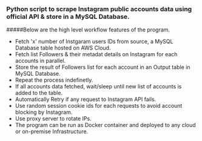 ### Python script to scrape Instagram public accounts data using official API & store in a MySQL Database.
#####Below are the high level workflow features of the program.
- Fetch 'x' number of Instgaram users IDs from source, a MySQL Database table hosted on AWS Cloud.
- Fetch list Followers & their metadat details on Instagram for each accounts in parallel.
- Store the result of Followers list for each account in an Output table in MySQL Database.
- Repeat the process indefinetly.
- If all accounts data fetched, wait/sleep until new list of accounts is added to the table.
- Automatically Retry if any request to Instagram API fails.
- Use random session cookie ids for each requests to avoid account blocking by Instagram.
- Use proxy server to rotate IPs.
- The program can be run as Docker container and deployed to any cloud or on-premise Infrastructure.
